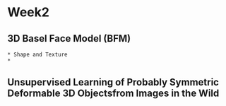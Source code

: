 # Week2

## 3D Basel Face Model (BFM)

    * Shape and Texture
    * 


## Unsupervised Learning of Probably Symmetric Deformable 3D Objectsfrom Images in the Wild
